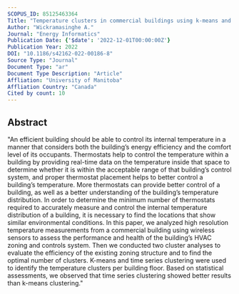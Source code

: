 ```yaml
---
SCOPUS_ID: 85125463364
Title: "Temperature clusters in commercial buildings using k-means and time series clustering"
Author: "Wickramasinghe A."
Journal: "Energy Informatics"
Publication Date: {'$date': '2022-12-01T00:00:00Z'}
Publication Year: 2022
DOI: "10.1186/s42162-022-00186-8"
Source Type: "Journal"
Document Type: "ar"
Document Type Description: "Article"
Affliation: "University of Manitoba"
Affliation Country: "Canada"
Cited by count: 10
---
```


## Abstract
"An efficient building should be able to control its internal temperature in a manner that considers both the building’s energy efficiency and the comfort level of its occupants. Thermostats help to control the temperature within a building by providing real-time data on the temperature inside that space to determine whether it is within the acceptable range of that building’s control system, and proper thermostat placement helps to better control a building’s temperature. More thermostats can provide better control of a building, as well as a better understanding of the building’s temperature distribution. In order to determine the minimum number of thermostats required to accurately measure and control the internal temperature distribution of a building, it is necessary to find the locations that show similar environmental conditions. In this paper, we analyzed high resolution temperature measurements from a commercial building using wireless sensors to assess the performance and health of the building’s HVAC zoning and controls system. Then we conducted two cluster analyses to evaluate the efficiency of the existing zoning structure and to find the optimal number of clusters. K-means and time series clustering were used to identify the temperature clusters per building floor. Based on statistical assessments, we observed that time series clustering showed better results than k-means clustering."
